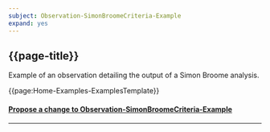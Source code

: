 ```yaml
---
subject: Observation-SimonBroomeCriteria-Example
expand: yes
---
```



## {{page-title}}

Example of an observation detailing the output of a Simon Broome analysis.



{{page:Home-Examples-ExamplesTemplate}}



<div id="Feedback" class="tabcontent">
<h4><a href='https://simplifier.net/NHS-Digital-FHIR-Genomics-Implementation-Guide/Observation-SimonBroomeCriteria-Example/~issues?level=File' target="_blank">Propose a change to Observation-SimonBroomeCriteria-Example</a></h4>
</div>

---
